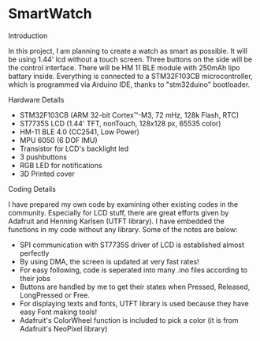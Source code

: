# SmartWatch

Introduction
   
   In this project, I am planning to create a watch as smart as possible. It will be using 1.44' lcd without a touch screen. Three buttons on the side will be the control interface. There will be HM 11 BLE module with 250mAh lipo battary inside. Everything is connected to a STM32F103CB microcontroller, which is programmed via Arduino IDE, thanks to "stm32duino" bootloader.
   
Hardware Details
   
   - STM32F103CB (ARM 32-bit Cortex™-M3, 72 mHz, 128k Flash, RTC)
   - ST7735S LCD (1.44' TFT, nonTouch, 128x128 px, 65535 color)
   - HM-11 BLE 4.0 (CC2541, Low Power)
   - MPU 6050 (6 DOF IMU)
   - Transistor for LCD's backlight led
   - 3 pushbuttons
   - RGB LED for notifications
   - 3D Printed cover
   
Coding Details
  
   I have prepared my own code by examining other existing codes in the community. Especially for LCD stuff, there are great efforts given by Adafruit and Henning Karlsen (UTFT library). I have embedded the functions in my code without any library. Some of the notes are below:
   - SPI communication with ST7735S driver of LCD is established almost perfectly
   - By using DMA, the screen is updated at very fast rates!
   - For easy following, code is seperated into many .ino files according to their jobs
   - Buttons are handled by me to get their states when Pressed, Released, LongPressed or Free.
   - For displaying texts and fonts, UTFT library is used because they have easy Font making tools!
   - Adafruit's ColorWheel function is included to pick a color (it is from Adafruit's NeoPixel library)
  
